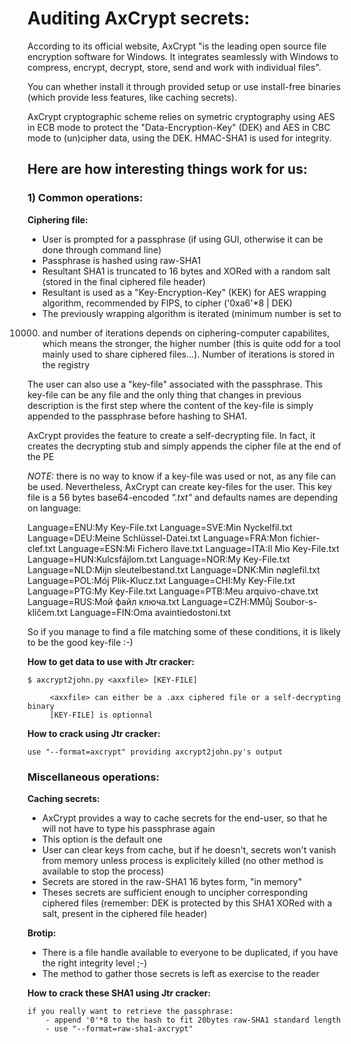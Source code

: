 # Auditing AxCrypt secrets:

According to its official website, AxCrypt "is the leading open source file
encryption software for Windows. It integrates seamlessly with Windows to
compress, encrypt, decrypt, store, send and work with individual files".

You can whether install it through provided setup or use install-free binaries
(which provide less features, like caching secrets).

AxCrypt cryptographic scheme relies on symetric cryptography using AES in ECB
mode to protect the "Data-Encryption-Key" (DEK) and AES in CBC mode to (un)cipher
data, using the DEK.
HMAC-SHA1 is used for integrity.

## Here are how interesting things work for us:

### 1) Common operations:

**Ciphering file:**

* User is prompted for a passphrase (if using GUI, otherwise it can be done
through command line)
* Passphrase is hashed using raw-SHA1
* Resultant SHA1 is truncated to 16 bytes and XORed with a random
salt (stored in the final ciphered file header)
* Resultant is used as a "Key-Encryption-Key" (KEK) for AES wrapping
algorithm, recommended by FIPS, to cipher ('0xa6'*8 | DEK)
* The previously wrapping algorithm is iterated (minimum number is set to
10000) and number of iterations depends on ciphering-computer
capabilites, which means the stronger, the higher number (this is quite odd
for a tool mainly used to share ciphered files...). Number of iterations is
stored in the registry

The user can also use a "key-file" associated with the passphrase. This key-file
can be any file and the only thing that changes in previous description is the
first step where the content of the key-file is simply appended to the
passphrase before hashing to SHA1.

AxCrypt provides the feature to create a self-decrypting file. In fact, it
creates the decrypting stub and simply appends the cipher file at the end of
the PE

*NOTE:* there is no way to know if a key-file was used or not, as any file can be
used. Nevertheless, AxCrypt can create key-files for the user. This
key file is a 56 bytes base64-encoded *".txt"* and defaults names are depending on
language:

Language=ENU:My Key-File.txt
Language=SVE:Min Nyckelfil.txt
Language=DEU:Meine Schlüssel-Datei.txt
Language=FRA:Mon fichier-clef.txt
Language=ESN:Mi Fichero llave.txt
Language=ITA:Il Mio Key-File.txt
Language=HUN:Kulcsfájlom.txt
Language=NOR:My Key-File.txt
Language=NLD:Mijn sleutelbestand.txt
Language=DNK:Min nøglefil.txt
Language=POL:Mój Plik-Klucz.txt
Language=CHI:My Key-File.txt
Language=PTG:My Key-File.txt
Language=PTB:Meu arquivo-chave.txt
Language=RUS:Мой файл ключа.txt
Language=CZH:MMůj Soubor-s-klíčem.txt
Language=FIN:Oma avaintiedostoni.txt

So if you manage to find a file matching some of these conditions, it is likely
to be the good key-file :-)

**How to get data to use with Jtr cracker:**

    $ axcrypt2john.py <axxfile> [KEY-FILE]

         <axxfile> can either be a .axx ciphered file or a self-decrypting binary
         [KEY-FILE] is optionnal


**How to crack using Jtr cracker:**

    use "--format=axcrypt" providing axcrypt2john.py's output


### Miscellaneous operations:

**Caching secrets:**

* AxCrypt provides a way to cache secrets for the end-user, so that
he will not have to type his passphrase again
* This option is the default one
* User can clear keys from cache, but if he doesn't, secrets won't
vanish from memory unless process is explicitely killed (no other method
is available to stop the process)
* Secrets are stored in the raw-SHA1 16 bytes form, "in memory"
* Theses secrets are sufficient enough to uncipher corresponding
ciphered files (remember: DEK is protected by this SHA1 XORed with
a salt, present in the ciphered file header)

**Brotip:**

* There is a file handle available to everyone to be duplicated, if you have
the right integrity level ;-)
* The method to gather those secrets is left as exercise to the reader

**How to crack these SHA1 using Jtr cracker:**

    if you really want to retrieve the passphrase:
        - append '0'*8 to the hash to fit 20bytes raw-SHA1 standard length
        - use "--format=raw-sha1-axcrypt"
